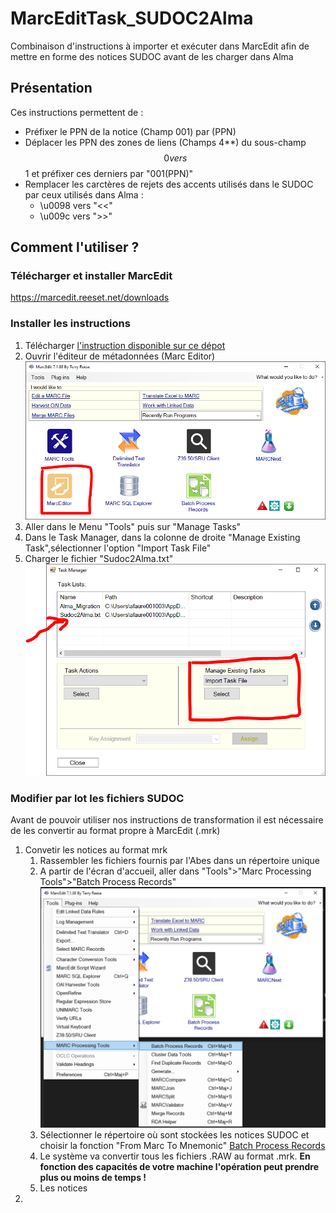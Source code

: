 # MarcEditTask_SUDOC2Alma
Combinaison d'instructions à importer et exécuter dans MarcEdit afin de mettre en forme des notices SUDOC avant de les charger dans Alma

## Présentation
Ces instructions permettent de :
  * Préfixer le PPN de la notice (Champ 001) par (PPN)
  * Déplacer les PPN des zones de liens (Champs 4**) du sous-champ $$0 vers $$1 et préfixer ces derniers par "001(PPN)"
  * Remplacer les carctères de rejets des accents utilisés dans le SUDOC par ceux utilisés dans Alma :
    * \u0098 vers	"<<"
    * \u009c vers ">>"

## Comment l'utiliser ?

### Télécharger et installer MarcEdit
https://marcedit.reeset.net/downloads

### Installer les instructions 
1. Télécharger [l'instruction disponible sur ce dépot ](Sudoc2Alma.txt)
2. Ouvrir l'éditeur de métadonnées (Marc Editor) ![Marc Editor](/img/Capture1.PNG)
3. Aller dans le Menu "Tools" puis sur "Manage Tasks"
4. Dans le Task Manager, dans la colonne de droite "Manage Existing Task",sélectionner l'option "Import Task File"
5. Charger le fichier "Sudoc2Alma.txt" ![Marc Editor](/img/Capture2.PNG)

### Modifier par lot les fichiers SUDOC 
Avant de pouvoir utiliser nos instructions de transformation il est nécessaire de les convertir au format propre à MarcEdit (.mrk)
1. Convetir les notices au format mrk
   1. Rassembler les fichiers fournis par l'Abes dans un répertoire unique
   2. A partir de l'écran d'accueil, aller dans "Tools">"Marc Processing Tools">"Batch Process Records" ![Marc Editor Tools](/img/Capture3.PNG)
   3. Sélectionner le répertoire où sont stockées les notices SUDOC et choisir la fonction "From Marc To Mnemonic" [Batch Process Records](/img/Capture4.PNG)  
   4. Le système va convertir tous les fichiers .RAW au format .mrk. **En fonction des capacités de votre machine l'opération peut prendre plus ou moins de temps !**
   5. Les notices 
2. 
